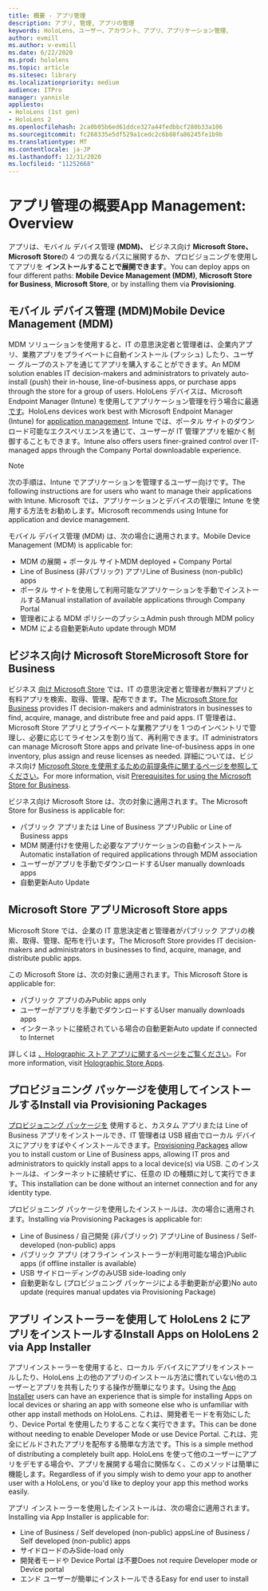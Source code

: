 ```yaml
---
title: 概要 - アプリ管理
description: アプリ, 管理, アプリの管理
keywords: HoloLens、ユーザー、アカウント、アプリ、アプリケーション管理、
author: evmill
ms.author: v-evmill
ms.date: 6/22/2020
ms.prod: hololens
ms.topic: article
ms.sitesec: library
ms.localizationpriority: medium
audience: ITPro
manager: yannisle
appliesto:
- HoloLens (1st gen)
- HoloLens 2
ms.openlocfilehash: 2ca0b05b6ed61ddce327a44fedbbcf280b33a106
ms.sourcegitcommit: fc268335e5df529a1cedc2c6b88fa86245fe1b9b
ms.translationtype: MT
ms.contentlocale: ja-JP
ms.lasthandoff: 12/31/2020
ms.locfileid: "11252668"
---
```

# <span data-ttu-id="e25a0-104">アプリ管理の概要</span><span class="sxs-lookup"><span data-stu-id="e25a0-104">App Management: Overview</span></span>

<span data-ttu-id="e25a0-105">アプリは、モバイル デバイス管理 **(MDM)、** ビジネス向け **Microsoft Store、Microsoft** **Store**の 4 つの異なるパスに展開するか、プロビジョニングを使用してアプリを **インストールすることで展開できます**。</span><span class="sxs-lookup"><span data-stu-id="e25a0-105">You can deploy apps on four different paths: **Mobile Device Management (MDM)**, **Microsoft Store for Business**, **Microsoft Store**, or by installing them via **Provisioning**.</span></span>

## <span data-ttu-id="e25a0-106">モバイル デバイス管理 (MDM)</span><span class="sxs-lookup"><span data-stu-id="e25a0-106">Mobile Device Management (MDM)</span></span>

<span data-ttu-id="e25a0-107">MDM ソリューションを使用すると、IT の意思決定者と管理者は、企業内アプリ、業務アプリをプライベートに自動インストール (プッシュ) したり、ユーザー グループのストアを通じてアプリを購入することができます。</span><span class="sxs-lookup"><span data-stu-id="e25a0-107">An MDM solution enables IT decision-makers and administrators to privately auto-install (push) their in-house, line-of-business apps, or purchase apps through the store for a group of users.</span></span> <span data-ttu-id="e25a0-108">HoloLens デバイスは、Microsoft Endpoint Manager (Intune) を使用してアプリケーション管理を行う場合に最適 [です](app-deploy-intune.md)。</span><span class="sxs-lookup"><span data-stu-id="e25a0-108">HoloLens devices work best with Microsoft Endpoint Manager (Intune) for [application management](app-deploy-intune.md).</span></span> <span data-ttu-id="e25a0-109">Intune では、ポータル サイトのダウンロード可能なエクスペリエンスを通じて、ユーザーが IT 管理アプリを細かく制御することもできます。</span><span class="sxs-lookup"><span data-stu-id="e25a0-109">Intune also offers users finer-grained control over IT-managed apps through the Company Portal downloadable experience.</span></span>

> [!NOTE]
> <span data-ttu-id="e25a0-110">次の手順は、Intune でアプリケーションを管理するユーザー向けです。</span><span class="sxs-lookup"><span data-stu-id="e25a0-110">The following instructions are for users who want to manage their applications with Intune.</span></span> <span data-ttu-id="e25a0-111">Microsoft では、アプリケーションとデバイスの管理に Intune を使用する方法をお勧めします。</span><span class="sxs-lookup"><span data-stu-id="e25a0-111">Microsoft recommends using Intune for application and device management.</span></span>

<span data-ttu-id="e25a0-112">モバイル デバイス管理 (MDM) は、次の場合に適用されます。</span><span class="sxs-lookup"><span data-stu-id="e25a0-112">Mobile Device Management (MDM) is applicable for:</span></span>

* <span data-ttu-id="e25a0-113">MDM の展開 + ポータル サイト</span><span class="sxs-lookup"><span data-stu-id="e25a0-113">MDM deployed + Company Portal</span></span>
* <span data-ttu-id="e25a0-114">Line of Business (非パブリック) アプリ</span><span class="sxs-lookup"><span data-stu-id="e25a0-114">Line of Business (non-public) apps</span></span>
* <span data-ttu-id="e25a0-115">ポータル サイトを使用して利用可能なアプリケーションを手動でインストールする</span><span class="sxs-lookup"><span data-stu-id="e25a0-115">Manual installation of available applications through Company Portal</span></span>
* <span data-ttu-id="e25a0-116">管理者による MDM ポリシーのプッシュ</span><span class="sxs-lookup"><span data-stu-id="e25a0-116">Admin push through MDM policy</span></span>
* <span data-ttu-id="e25a0-117">MDM による自動更新</span><span class="sxs-lookup"><span data-stu-id="e25a0-117">Auto update through MDM</span></span>

## <span data-ttu-id="e25a0-118">ビジネス向け Microsoft Store</span><span class="sxs-lookup"><span data-stu-id="e25a0-118">Microsoft Store for Business</span></span>

<span data-ttu-id="e25a0-119">ビジネス [向け Microsoft Store](app-deploy-store-business.md) では、IT の意思決定者と管理者が無料アプリと有料アプリを検索、取得、管理、配布できます。</span><span class="sxs-lookup"><span data-stu-id="e25a0-119">The [Microsoft Store for Business](app-deploy-store-business.md) provides IT decision-makers and administrators in businesses to find, acquire, manage, and distribute free and paid apps.</span></span> <span data-ttu-id="e25a0-120">IT 管理者は、Microsoft Store アプリとプライベートな業務アプリを 1 つのインベントリで管理し、必要に応じてライセンスを割り当て、再利用できます。</span><span class="sxs-lookup"><span data-stu-id="e25a0-120">IT administrators can manage Microsoft Store apps and private line-of-business apps in one inventory, plus assign and reuse licenses as needed.</span></span> <span data-ttu-id="e25a0-121">詳細については、ビジネス向け [Microsoft Store を使用するための前提条件に関するページを参照してください](https://docs.microsoft.com/microsoft-store/prerequisites-microsoft-store-for-business)。</span><span class="sxs-lookup"><span data-stu-id="e25a0-121">For more information, visit [Prerequisites for using the Microsoft Store for Business](https://docs.microsoft.com/microsoft-store/prerequisites-microsoft-store-for-business).</span></span>

<span data-ttu-id="e25a0-122">ビジネス向け Microsoft Store は、次の対象に適用されます。</span><span class="sxs-lookup"><span data-stu-id="e25a0-122">The Microsoft Store for Business is applicable for:</span></span>

* <span data-ttu-id="e25a0-123">パブリック アプリまたは Line of Business アプリ</span><span class="sxs-lookup"><span data-stu-id="e25a0-123">Public or Line of Business apps</span></span>
* <span data-ttu-id="e25a0-124">MDM 関連付けを使用した必要なアプリケーションの自動インストール</span><span class="sxs-lookup"><span data-stu-id="e25a0-124">Automatic installation of required applications through MDM association</span></span>
* <span data-ttu-id="e25a0-125">ユーザーがアプリを手動でダウンロードする</span><span class="sxs-lookup"><span data-stu-id="e25a0-125">User manually downloads apps</span></span>
* <span data-ttu-id="e25a0-126">自動更新</span><span class="sxs-lookup"><span data-stu-id="e25a0-126">Auto Update</span></span>

## <span data-ttu-id="e25a0-127">Microsoft Store アプリ</span><span class="sxs-lookup"><span data-stu-id="e25a0-127">Microsoft Store apps</span></span>

<span data-ttu-id="e25a0-128">Microsoft Store では、企業の IT 意思決定者と管理者がパブリック アプリの検索、取得、管理、配布を行います。</span><span class="sxs-lookup"><span data-stu-id="e25a0-128">The Microsoft Store provides IT decision-makers and administrators in businesses to find, acquire, manage, and distribute public apps.</span></span>

<span data-ttu-id="e25a0-129">この Microsoft Store は、次の対象に適用されます。</span><span class="sxs-lookup"><span data-stu-id="e25a0-129">This Microsoft Store is applicable for:</span></span>

* <span data-ttu-id="e25a0-130">パブリック アプリのみ</span><span class="sxs-lookup"><span data-stu-id="e25a0-130">Public apps only</span></span>
* <span data-ttu-id="e25a0-131">ユーザーがアプリを手動でダウンロードする</span><span class="sxs-lookup"><span data-stu-id="e25a0-131">User manually downloads apps</span></span>
* <span data-ttu-id="e25a0-132">インターネットに接続されている場合の自動更新</span><span class="sxs-lookup"><span data-stu-id="e25a0-132">Auto update if connected to Internet</span></span>

<span data-ttu-id="e25a0-133">詳しくは [、Holographic ストア アプリに関するページをご覧ください](https://docs.microsoft.com/hololens/holographic-store-apps)。</span><span class="sxs-lookup"><span data-stu-id="e25a0-133">For more information, visit [Holographic Store Apps](https://docs.microsoft.com/hololens/holographic-store-apps).</span></span>

## <span data-ttu-id="e25a0-134">プロビジョニング パッケージを使用してインストールする</span><span class="sxs-lookup"><span data-stu-id="e25a0-134">Install via Provisioning Packages</span></span>

<span data-ttu-id="e25a0-135">[プロビジョニング パッケージを](app-deploy-provisioning-package.md) 使用すると、カスタム アプリまたは Line of Business アプリをインストールでき、IT 管理者は USB 経由でローカル デバイスにアプリをすばやくインストールできます。</span><span class="sxs-lookup"><span data-stu-id="e25a0-135">[Provisioning Packages](app-deploy-provisioning-package.md) allow you to install custom or Line of Business apps, allowing IT pros and administrators to quickly install apps to a local device(s) via USB.</span></span> <span data-ttu-id="e25a0-136">このインストールは、インターネットに接続せずに、任意の ID の種類に対して実行できます。</span><span class="sxs-lookup"><span data-stu-id="e25a0-136">This installation can be done without an internet connection and for any identity type.</span></span>

<span data-ttu-id="e25a0-137">プロビジョニング パッケージを使用したインストールは、次の場合に適用されます。</span><span class="sxs-lookup"><span data-stu-id="e25a0-137">Installing via Provisioning Packages is applicable for:</span></span>

* <span data-ttu-id="e25a0-138">Line of Business / 自己開発 (非パブリック) アプリ</span><span class="sxs-lookup"><span data-stu-id="e25a0-138">Line of Business / Self-developed (non-public) apps</span></span>
* <span data-ttu-id="e25a0-139">パブリック アプリ (オフライン インストーラーが利用可能な場合)</span><span class="sxs-lookup"><span data-stu-id="e25a0-139">Public apps (if offline installer is available)</span></span>
* <span data-ttu-id="e25a0-140">USB サイドローディングのみ</span><span class="sxs-lookup"><span data-stu-id="e25a0-140">USB side-loading only</span></span>
* <span data-ttu-id="e25a0-141">自動更新なし (プロビジョニング パッケージによる手動更新が必要)</span><span class="sxs-lookup"><span data-stu-id="e25a0-141">No auto update (requires manual updates via Provisioning Package)</span></span>

## <span data-ttu-id="e25a0-142">アプリ インストーラーを使用して HoloLens 2 にアプリをインストールする</span><span class="sxs-lookup"><span data-stu-id="e25a0-142">Install Apps on HoloLens 2 via App Installer</span></span>

<span data-ttu-id="e25a0-143">アプリ[](app-deploy-app-installer.md)インストーラーを使用すると、ローカル デバイスにアプリをインストールしたり、HoloLens 上の他のアプリのインストール方法に慣れていない他のユーザーとアプリを共有したりする操作が簡単になります。</span><span class="sxs-lookup"><span data-stu-id="e25a0-143">Using the [App Installer](app-deploy-app-installer.md) users can have an experience that is simple for installing Apps on local devices or sharing an app with someone else who is unfamiliar with other app install methods on HoloLens.</span></span> <span data-ttu-id="e25a0-144">これは、開発者モードを有効にしたり、Device Portal を使用したりすることなく実行できます。</span><span class="sxs-lookup"><span data-stu-id="e25a0-144">This can be done without needing to enable Developer Mode or use Device Portal.</span></span> <span data-ttu-id="e25a0-145">これは、完全にビルドされたアプリを配布する簡単な方法です。</span><span class="sxs-lookup"><span data-stu-id="e25a0-145">This is a simple method of distributing a completely built app.</span></span> <span data-ttu-id="e25a0-146">HoloLens を使って他のユーザーにアプリをデモする場合や、アプリを展開する場合に関係なく、このメソッドは簡単に機能します。</span><span class="sxs-lookup"><span data-stu-id="e25a0-146">Regardless of if you simply wish to demo your app to another user with a HoloLens, or you'd like to deploy your app this method works easily.</span></span>

<span data-ttu-id="e25a0-147">アプリ インストーラーを使用したインストールは、次の場合に適用されます。</span><span class="sxs-lookup"><span data-stu-id="e25a0-147">Installing via App Installer is applicable for:</span></span>

* <span data-ttu-id="e25a0-148">Line of Business / Self developed (non-public) apps</span><span class="sxs-lookup"><span data-stu-id="e25a0-148">Line of Business / Self developed (non-public) apps</span></span>
* <span data-ttu-id="e25a0-149">サイドロードのみ</span><span class="sxs-lookup"><span data-stu-id="e25a0-149">Side-load only</span></span>
* <span data-ttu-id="e25a0-150">開発者モードや Device Portal は不要</span><span class="sxs-lookup"><span data-stu-id="e25a0-150">Does not require Developer mode or Device portal</span></span>
* <span data-ttu-id="e25a0-151">エンド ユーザーが簡単にインストールできる</span><span class="sxs-lookup"><span data-stu-id="e25a0-151">Easy for end user to install</span></span>
